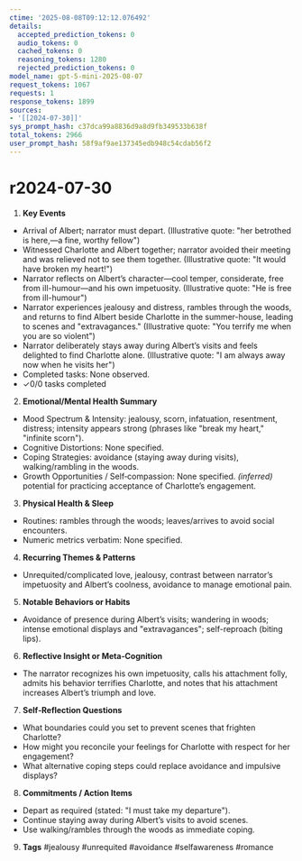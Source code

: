 ```yaml
---
ctime: '2025-08-08T09:12:12.076492'
details:
  accepted_prediction_tokens: 0
  audio_tokens: 0
  cached_tokens: 0
  reasoning_tokens: 1280
  rejected_prediction_tokens: 0
model_name: gpt-5-mini-2025-08-07
request_tokens: 1067
requests: 1
response_tokens: 1899
sources:
- '[[2024-07-30]]'
sys_prompt_hash: c37dca99a8836d9a8d9fb349533b638f
total_tokens: 2966
user_prompt_hash: 58f9af9ae137345edb948c54cdab56f2
---
```

# r2024-07-30

1. **Key Events**
- Arrival of Albert; narrator must depart. (Illustrative quote: "her betrothed is here,—a fine, worthy fellow")  
- Witnessed Charlotte and Albert together; narrator avoided their meeting and was relieved not to see them together. (Illustrative quote: "It would have broken my heart!")  
- Narrator reflects on Albert’s character—cool temper, considerate, free from ill-humour—and his own impetuosity. (Illustrative quote: "He is free from ill-humour")  
- Narrator experiences jealousy and distress, rambles through the woods, and returns to find Albert beside Charlotte in the summer-house, leading to scenes and "extravagances." (Illustrative quote: "You terrify me when you are so violent")  
- Narrator deliberately stays away during Albert’s visits and feels delighted to find Charlotte alone. (Illustrative quote: "I am always away now when he visits her")  
- Completed tasks: None observed.  
- ✓0/0 tasks completed

2. **Emotional/Mental Health Summary**
- Mood Spectrum & Intensity: jealousy, scorn, infatuation, resentment, distress; intensity appears strong (phrases like "break my heart," "infinite scorn").  
- Cognitive Distortions: None specified.  
- Coping Strategies: avoidance (staying away during visits), walking/rambling in the woods.  
- Growth Opportunities / Self‑compassion: None specified. *(inferred)* potential for practicing acceptance of Charlotte’s engagement.

3. **Physical Health & Sleep**
- Routines: rambles through the woods; leaves/arrives to avoid social encounters.  
- Numeric metrics verbatim: None specified.

4. **Recurring Themes & Patterns**
- Unrequited/complicated love, jealousy, contrast between narrator’s impetuosity and Albert’s coolness, avoidance to manage emotional pain.

5. **Notable Behaviors or Habits**
- Avoidance of presence during Albert’s visits; wandering in woods; intense emotional displays and "extravagances"; self-reproach (biting lips).

6. **Reflective Insight or Meta‑Cognition**
- The narrator recognizes his own impetuosity, calls his attachment folly, admits his behavior terrifies Charlotte, and notes that his attachment increases Albert’s triumph and love.

7. **Self‑Reflection Questions**
- What boundaries could you set to prevent scenes that frighten Charlotte?  
- How might you reconcile your feelings for Charlotte with respect for her engagement?  
- What alternative coping steps could replace avoidance and impulsive displays?

8. **Commitments / Action Items**
- Depart as required (stated: "I must take my departure").  
- Continue staying away during Albert’s visits to avoid scenes.  
- Use walking/rambles through the woods as immediate coping.

9. **Tags**
#jealousy #unrequited #avoidance #selfawareness #romance